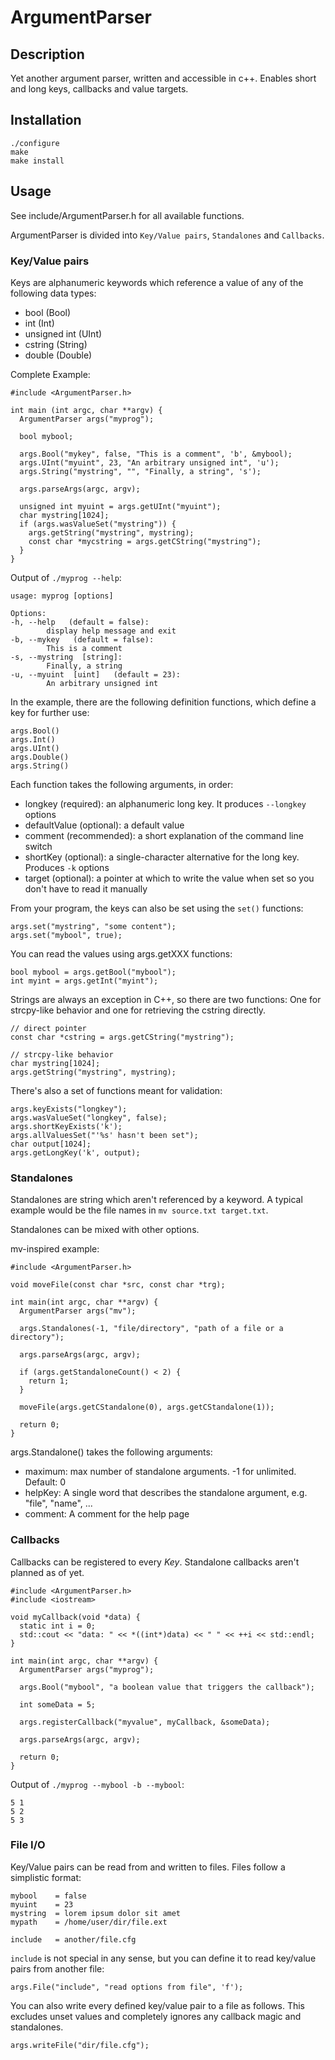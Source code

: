 # ArgumentParser

## Description

Yet another argument parser, written and accessible in c++. Enables short and long keys, callbacks and value targets.

## Installation

    ./configure
    make
    make install

## Usage

See include/ArgumentParser.h for all available functions.

ArgumentParser is divided into `Key/Value pairs`, `Standalones` and `Callbacks`.

### Key/Value pairs

Keys are alphanumeric keywords which reference a value of any of the following data types:

* bool (Bool)
* int (Int)
* unsigned int (UInt)
* cstring (String)
* double (Double)

Complete Example:

    #include <ArgumentParser.h>

    int main (int argc, char **argv) {
      ArgumentParser args("myprog");

      bool mybool;

      args.Bool("mykey", false, "This is a comment", 'b', &mybool);
      args.UInt("myuint", 23, "An arbitrary unsigned int", 'u');
      args.String("mystring", "", "Finally, a string", 's');

      args.parseArgs(argc, argv);

      unsigned int myuint = args.getUInt("myuint");
      char mystring[1024];
      if (args.wasValueSet("mystring")) {
        args.getString("mystring", mystring);
        const char *mycstring = args.getCString("mystring");
      }
    }

Output of `./myprog --help`:

    usage: myprog [options]

    Options:
    -h, --help   (default = false):
            display help message and exit
    -b, --mykey   (default = false):
            This is a comment
    -s, --mystring  [string]:
            Finally, a string
    -u, --myuint  [uint]   (default = 23):
            An arbitrary unsigned int

In the example, there are the following definition functions, which define a key for further use:

    args.Bool()
    args.Int()
    args.UInt()
    args.Double()
    args.String()

Each function takes the following arguments, in order:

* longkey (required): an alphanumeric long key. It produces `--longkey` options
* defaultValue (optional): a default value
* comment (recommended): a short explanation of the command line switch
* shortKey (optional): a single-character alternative for the long key. Produces `-k` options
* target (optional): a pointer at which to write the value when set so you don't have to read it manually

From your program, the keys can also be set using the `set()` functions:

    args.set("mystring", "some content");
    args.set("mybool", true);

You can read the values using args.getXXX functions:

    bool mybool = args.getBool("mybool");
    int myint = args.getInt("myint");

Strings are always an exception in C++, so there are two functions:
One for strcpy-like behavior and one for retrieving the cstring directly.

    // direct pointer
    const char *cstring = args.getCString("mystring");

    // strcpy-like behavior
    char mystring[1024];
    args.getString("mystring", mystring);

There's also a set of functions meant for validation:

    args.keyExists("longkey");
    args.wasValueSet("longkey", false);
    args.shortKeyExists('k');
    args.allValuesSet("'%s' hasn't been set");
    char output[1024];
    args.getLongKey('k', output);


### Standalones

Standalones are string which aren't referenced by a keyword. A typical example would be the file names in `mv source.txt target.txt`.

Standalones can be mixed with other options.

mv-inspired example:

    #include <ArgumentParser.h>

    void moveFile(const char *src, const char *trg);

    int main(int argc, char **argv) {
      ArgumentParser args("mv");

      args.Standalones(-1, "file/directory", "path of a file or a directory");

      args.parseArgs(argc, argv);

      if (args.getStandaloneCount() < 2) {
        return 1;
      }

      moveFile(args.getCStandalone(0), args.getCStandalone(1));

      return 0;
    }

args.Standalone() takes the following arguments:

* maximum: max number of standalone arguments. -1 for unlimited. Default: 0
* helpKey: A single word that describes the standalone argument, e.g. "file", "name", ...
* comment: A comment for the help page

### Callbacks

Callbacks can be registered to every _Key_. Standalone callbacks aren't planned as of yet.

    #include <ArgumentParser.h>
    #include <iostream>

    void myCallback(void *data) {
      static int i = 0;
      std::cout << "data: " << *((int*)data) << " " << ++i << std::endl;
    }

    int main(int argc, char **argv) {
      ArgumentParser args("myprog");

      args.Bool("mybool", "a boolean value that triggers the callback");

      int someData = 5;
      
      args.registerCallback("myvalue", myCallback, &someData);

      args.parseArgs(argc, argv);

      return 0;
    }

Output of `./myprog --mybool -b --mybool`:

    5 1
    5 2
    5 3

### File I/O

Key/Value pairs can be read from and written to files. Files follow a simplistic format:

    mybool    = false
    myuint    = 23
    mystring  = lorem ipsum dolor sit amet
    mypath    = /home/user/dir/file.ext

    include   = another/file.cfg

`include` is not special in any sense, but you can define it to read key/value pairs from another file:

    args.File("include", "read options from file", 'f');

You can also write every defined key/value pair to a file as follows. This excludes unset values and completely ignores any callback magic and standalones.

    args.writeFile("dir/file.cfg");


